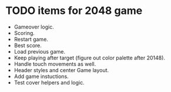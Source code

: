 # TODO items for 2048 game

- Gameover logic.
- Scoring.
- Restart game.
- Best score.
- Load previous game.
- Keep playing after target (figure out color palette after 20148).
- Handle touch movements as well.
- Header styles and center Game layout.
- Add game instuctions.
- Test cover helpers and logic.
